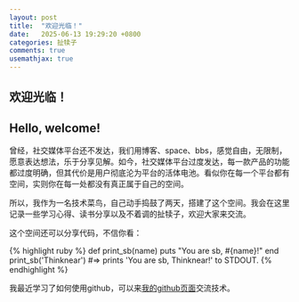 ```yaml
---
layout: post
title:  "欢迎光临！"
date:   2025-06-13 19:29:20 +0800
categories: 扯犊子
comments: true
usemathjax: true
---
```



## 欢迎光临！

## Hello, welcome!

曾经，社交媒体平台还不发达，我们用博客、space、bbs，感觉自由，无限制，愿意表达想法，乐于分享见解。如今，社交媒体平台过度发达，每一款产品的功能都过度明确，但其代价是用户彻底沦为平台的活体电池。看似你在每一个平台都有空间，实则你在每一处都没有真正属于自己的空间。

所以，我作为一名技术菜鸟，自己动手捣鼓了两天，搭建了这个空间。我会在这里记录一些学习心得、读书分享以及不着调的扯犊子，欢迎大家来交流。

这个空间还可以分享代码，不信你看：

{% highlight ruby %}
def print_sb(name)
  puts "You are sb, #{name}!"
end
print_sb('Thinknear')
#=> prints 'You are sb, Thinknear!' to STDOUT.
{% endhighlight %}


我最近学习了如何使用github，可以来[我的github页面][github-bcd]交流技术。

[github-bcd]: https://github.com/bigcrazydog